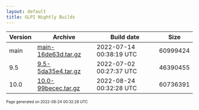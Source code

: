 ```yaml
---
layout: default
title: GLPI Nightly Builds
---
```


Version|Archive|Build date|Size
---|---|---|---
main|[main-16de63d.tar.gz](main-16de63d.tar.gz)|2022-07-14 00:38:19 UTC|60999424
9.5|[9.5-5da35e4.tar.gz](9.5-5da35e4.tar.gz)|2022-07-02 00:27:37 UTC|46390455
10.0|[10.0-99becec.tar.gz](10.0-99becec.tar.gz)|2022-08-24 00:32:28 UTC|60736391

<font size="1">Page generated on 2022-08-24 00:32:28 UTC</font>
